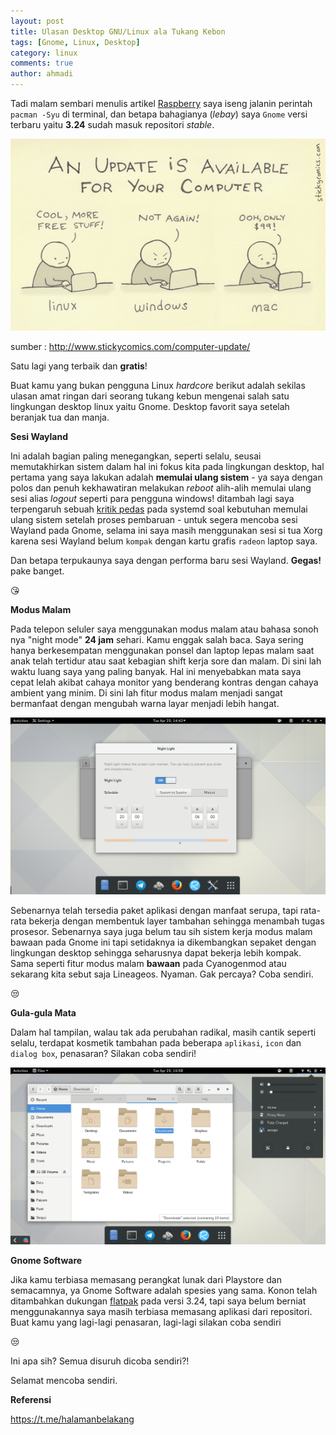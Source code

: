 ```yaml
---
layout: post
title: Ulasan Desktop GNU/Linux ala Tukang Kebon
tags: [Gnome, Linux, Desktop]
category: linux
comments: true
author: ahmadi
--- 
```


Tadi malam sembari menulis artikel [Raspberry](https://ahmadihamid.com/halamanbelakang/Raspberry-Gak-Pake-Py/) saya iseng jalanin perintah `pacman -Syu` di terminal, dan betapa bahagianya (*lebay*) saya `Gnome` versi terbaru yaitu **3.24** sudah masuk repositori *stable*.

![](/img/update_for_your_computer.jpg) 

sumber : http://www.stickycomics.com/computer-update/

Satu lagi yang terbaik dan **gratis**!

Buat kamu yang bukan pengguna Linux *hardcore* berikut adalah sekilas ulasan amat ringan dari seorang tukang kebun mengenai salah satu lingkungan desktop linux yaitu Gnome. Desktop favorit saya setelah beranjak tua dan manja.

**Sesi Wayland**

Ini adalah bagian paling menegangkan, seperti selalu, seusai memutakhirkan sistem dalam hal ini fokus kita pada lingkungan desktop, hal pertama yang saya lakukan adalah **memulai ulang sistem** - ya saya dengan polos dan penuh kekhawatiran melakukan *reboot* alih-alih memulai ulang sesi alias *logout* seperti para pengguna windows! ditambah lagi saya terpengaruh sebuah  [kritik pedas](http://www.zdnet.com/article/linus-torvalds-and-others-on-linuxs-systemd/) pada systemd soal kebutuhan memulai ulang sistem setelah proses pembaruan - untuk segera mencoba sesi Wayland pada Gnome, selama ini saya masih menggunakan sesi si tua Xorg karena sesi Wayland belum `kompak` dengan kartu grafis `radeon` laptop saya. 

Dan betapa terpukaunya saya dengan performa baru sesi Wayland. **Gegas!** pake banget.

😘

**Modus Malam**

Pada telepon seluler saya menggunakan modus malam atau bahasa sonoh nya "night  mode" **24 jam** sehari. Kamu enggak salah baca. Saya sering hanya berkesempatan menggunakan ponsel dan laptop lepas malam saat anak telah tertidur atau saat kebagian shift kerja sore dan malam. Di sini lah waktu luang saya yang paling banyak. Hal ini menyebabkan mata saya cepat lelah akibat cahaya monitor yang benderang kontras dengan cahaya ambient yang minim. Di sini lah fitur modus malam menjadi sangat bermanfaat dengan mengubah warna layar menjadi lebih hangat.

![](/img/324-malam.png) 

Sebenarnya telah tersedia paket aplikasi dengan manfaat serupa, tapi rata-rata bekerja dengan membentuk layer tambahan sehingga menambah tugas prosesor. Sebenarnya saya juga belum tau sih sistem kerja modus malam bawaan pada Gnome ini tapi setidaknya ia dikembangkan sepaket dengan lingkungan desktop sehingga seharusnya dapat bekerja lebih kompak. Sama seperti fitur modus malam **bawaan** pada Cyanogenmod atau sekarang kita sebut saja Lineageos. Nyaman.
Gak percaya? Coba sendiri.

😒

**Gula-gula Mata**

Dalam hal tampilan, walau tak ada perubahan radikal, masih cantik seperti selalu, terdapat kosmetik tambahan pada beberapa `aplikasi`, `icon` dan `dialog box`, penasaran? Silakan coba sendiri!

![](/img/324-ss.png) 

**Gnome Software**

Jika kamu terbiasa memasang perangkat lunak dari Playstore dan semacamnya, ya Gnome Software adalah spesies yang sama. Konon telah ditambahkan dukungan [flatpak](http://flatpak.org/apps.html) pada versi 3.24, tapi saya belum berniat menggunakannya saya masih terbiasa memasang aplikasi dari repositori. Buat kamu yang lagi-lagi penasaran, lagi-lagi silakan coba sendiri

😒

Ini apa sih? Semua disuruh dicoba sendiri?!

Selamat mencoba sendiri.

**Referensi**

<https://t.me/halamanbelakang>
